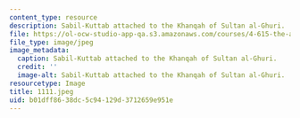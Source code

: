 ```yaml
---
content_type: resource
description: Sabil-Kuttab attached to the Khanqah of Sultan al-Ghuri.
file: https://ol-ocw-studio-app-qa.s3.amazonaws.com/courses/4-615-the-architecture-of-cairo-spring-2002/b01dff8638dc5c94129d3712659e951e_1111.jpeg
file_type: image/jpeg
image_metadata:
  caption: Sabil-Kuttab attached to the Khanqah of Sultan al-Ghuri.
  credit: ''
  image-alt: Sabil-Kuttab attached to the Khanqah of Sultan al-Ghuri.
resourcetype: Image
title: 1111.jpeg
uid: b01dff86-38dc-5c94-129d-3712659e951e
---
```


